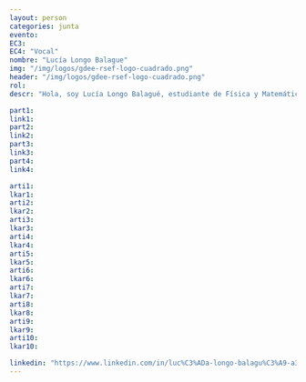 ```yaml
---
layout: person
categories: junta
evento: 
EC3: 
EC4: "Vocal"
nombre: "Lucía Longo Balague"
img: "/img/logos/gdee-rsef-logo-cuadrado.png"
header: "/img/logos/gdee-rsef-logo-cuadrado.png"
rol: 
descr: "Hola, soy Lucía Longo Balagué, estudiante de Física y Matemáticas en la Universidad de Oviedo. Como Vocal del Grupo de Estudiantes voy involucrarme en materia de RRPP y redes sociales. Sé que podría aportar un gran número de cosas buenas, como hacer un cambio más actual de imagen en redes sociales para así llegar a todos los usuarios posibles."

part1: 
link1: 
part2: 
link2: 
part3:
link3:
part4:
link4:

arti1:
lkar1: 
arti2:
lkar2:
arti3:
lkar3:
arti4:
lkar4:
arti5:
lkar5: 
arti6:
lkar6:
arti7:
lkar7: 
arti8:
lkar8:
arti9:
lkar9:
arti10:
lkar10:

linkedin: "https://www.linkedin.com/in/luc%C3%ADa-longo-balagu%C3%A9-a37121271/"
---
```

